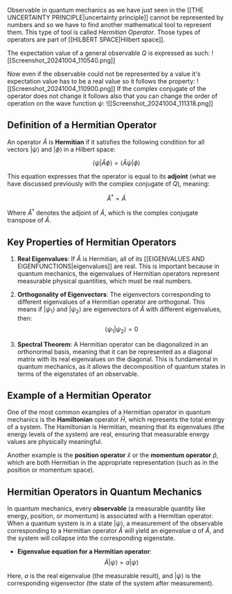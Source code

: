 Observable in quantum mechanics as we have just seen in the [[THE UNCERTAINTY PRINCIPLE|uncertainty principle]] cannot be represented by numbers and so we have to find another mathematical tool to represent them. This type of tool is called *Hermitian Operator*. Those types of operators are part of [[HILBERT SPACE|Hilbert space]].

The expectation value of a general observable $Q$ is expressed as such:
![[Screenshot_20241004_110540.png]]

Now even if the observable could not be represented by a value it's expectation value has to be a real value so it follows the property:
![[Screenshot_20241004_110900.png]]
If the complex conjugate of the operator does not change it follows also that
you can change the order of operation on the wave function $\psi$:
![[Screenshot_20241004_111318.png]]

## Definition of a Hermitian Operator

An operator $\hat{A}$ is **Hermitian** if it satisfies the following condition for all vectors $|\psi\rangle$ and $|\phi\rangle$ in a Hilbert space:

$$
\langle \psi | \hat{A} \phi \rangle = \langle \hat{A} \psi | \phi \rangle
$$

This equation expresses that the operator is equal to its **adjoint** (what we have discussed previously with the complex conjugate of $Q$), meaning:

$$
\hat{A}^\dagger = \hat{A}
$$

Where $\hat{A}^\dagger$ denotes the adjoint of $\hat{A}$, which is the complex conjugate transpose of $\hat{A}$.

## Key Properties of Hermitian Operators

1. **Real Eigenvalues**: If $\hat{A}$ is Hermitian, all of its [[EIGENVALUES AND EIGENFUNCTIONS|eigenvalues]] are real. This is important because in quantum mechanics, the eigenvalues of Hermitian operators represent measurable physical quantities, which must be real numbers.

2. **Orthogonality of Eigenvectors**: The eigenvectors corresponding to different eigenvalues of a Hermitian operator are orthogonal. This means if $|\psi_1\rangle$ and $|\psi_2\rangle$ are eigenvectors of $\hat{A}$ with different eigenvalues, then:
   $$
   \langle \psi_1 | \psi_2 \rangle = 0
   $$

3. **Spectral Theorem**: A Hermitian operator can be diagonalized in an orthonormal basis, meaning that it can be represented as a diagonal matrix with its real eigenvalues on the diagonal. This is fundamental in quantum mechanics, as it allows the decomposition of quantum states in terms of the eigenstates of an observable.

## Example of a Hermitian Operator

One of the most common examples of a Hermitian operator in quantum mechanics is the **Hamiltonian** operator $\hat{H}$, which represents the total energy of a system. The Hamiltonian is Hermitian, meaning that its eigenvalues (the energy levels of the system) are real, ensuring that measurable energy values are physically meaningful.

Another example is the **position operator** $\hat{x}$ or the **momentum operator** $\hat{p}$, which are both Hermitian in the appropriate representation (such as in the position or momentum space).

## Hermitian Operators in Quantum Mechanics

In quantum mechanics, every **observable** (a measurable quantity like energy, position, or momentum) is associated with a Hermitian operator. When a quantum system is in a state $|\psi\rangle$, a measurement of the observable corresponding to a Hermitian operator $\hat{A}$ will yield an eigenvalue $a$ of $\hat{A}$, and the system will collapse into the corresponding eigenstate.

- **Eigenvalue equation for a Hermitian operator**:
   $$
   \hat{A} | \psi \rangle = a | \psi \rangle
   $$

Here, $a$ is the real eigenvalue (the measurable result), and $|\psi\rangle$ is the corresponding eigenvector (the state of the system after measurement).
